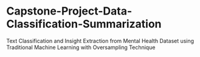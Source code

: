 # Capstone-Project-Data-Classification-Summarization
Text Classification and Insight Extraction from Mental Health  Dataset using Traditional Machine Learning with Oversampling Technique
